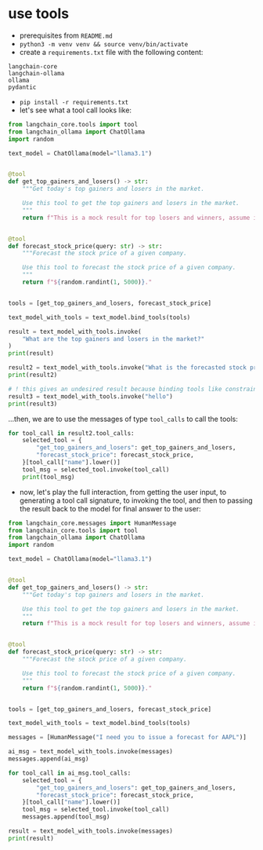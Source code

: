 # use tools

- prerequisites from `README.md`
- `python3 -m venv venv && source venv/bin/activate`
- create a `requirements.txt` file with the following content:

```
langchain-core
langchain-ollama
ollama
pydantic
```

- `pip install -r requirements.txt`
- let's see what a tool call looks like:

```python
from langchain_core.tools import tool
from langchain_ollama import ChatOllama
import random

text_model = ChatOllama(model="llama3.1")


@tool
def get_top_gainers_and_losers() -> str:
    """Get today's top gainers and losers in the market.

    Use this tool to get the top gainers and losers in the market.
    """
    return f"This is a mock result for top losers and winners, assume it is a relevant result as we are in a testing environment."


@tool
def forecast_stock_price(query: str) -> str:
    """Forecast the stock price of a given company.

    Use this tool to forecast the stock price of a given company.
    """
    return f"${random.randint(1, 5000)}."


tools = [get_top_gainers_and_losers, forecast_stock_price]

text_model_with_tools = text_model.bind_tools(tools)

result = text_model_with_tools.invoke(
    "What are the top gainers and losers in the market?"
)
print(result)

result2 = text_model_with_tools.invoke("What is the forecasted stock price for Apple?")
print(result2)

# ! this gives an undesired result because binding tools like constraints the model to only use the tools
result3 = text_model_with_tools.invoke("hello")
print(result3)
```

...then, we are to use the messages of type `tool_calls` to call the tools:

```python
for tool_call in result2.tool_calls:
    selected_tool = {
        "get_top_gainers_and_losers": get_top_gainers_and_losers,
        "forecast_stock_price": forecast_stock_price,
    }[tool_call["name"].lower()]
    tool_msg = selected_tool.invoke(tool_call)
    print(tool_msg)
```

- now, let's play the full interaction, from getting the user input, to generating a tool call signature, to invoking the tool, and then to passing the result back to the model for final answer to the user:

```python
from langchain_core.messages import HumanMessage
from langchain_core.tools import tool
from langchain_ollama import ChatOllama
import random

text_model = ChatOllama(model="llama3.1")


@tool
def get_top_gainers_and_losers() -> str:
    """Get today's top gainers and losers in the market.

    Use this tool to get the top gainers and losers in the market.
    """
    return f"This is a mock result for top losers and winners, assume it is a relevant result as we are in a testing environment."


@tool
def forecast_stock_price(query: str) -> str:
    """Forecast the stock price of a given company.

    Use this tool to forecast the stock price of a given company.
    """
    return f"${random.randint(1, 5000)}."


tools = [get_top_gainers_and_losers, forecast_stock_price]

text_model_with_tools = text_model.bind_tools(tools)

messages = [HumanMessage("I need you to issue a forecast for AAPL")]

ai_msg = text_model_with_tools.invoke(messages)
messages.append(ai_msg)

for tool_call in ai_msg.tool_calls:
    selected_tool = {
        "get_top_gainers_and_losers": get_top_gainers_and_losers,
        "forecast_stock_price": forecast_stock_price,
    }[tool_call["name"].lower()]
    tool_msg = selected_tool.invoke(tool_call)
    messages.append(tool_msg)

result = text_model_with_tools.invoke(messages)
print(result)
```
